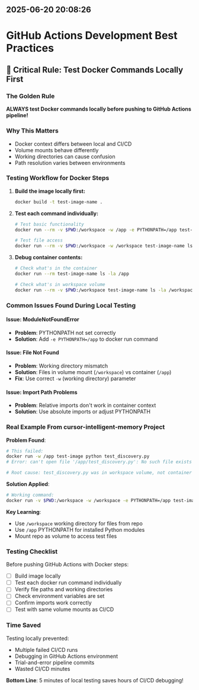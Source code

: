 
## 2025-06-20 20:08:26
# GitHub Actions Development Best Practices

## 🧪 Critical Rule: Test Docker Commands Locally First

### The Golden Rule
**ALWAYS test Docker commands locally before pushing to GitHub Actions pipeline!**

### Why This Matters
- Docker context differs between local and CI/CD
- Volume mounts behave differently
- Working directories can cause confusion
- Path resolution varies between environments

### Testing Workflow for Docker Steps

1. **Build the image locally first:**
   ```bash
   docker build -t test-image-name .
   ```

2. **Test each command individually:**
   ```bash
   # Test basic functionality
   docker run --rm -v $PWD:/workspace -w /app -e PYTHONPATH=/app test-image-name python -c "import test"
   
   # Test file access
   docker run --rm -v $PWD:/workspace -w /workspace test-image-name ls -la
   ```

3. **Debug container contents:**
   ```bash
   # Check what's in the container
   docker run --rm test-image-name ls -la /app
   
   # Check what's in workspace volume
   docker run --rm -v $PWD:/workspace test-image-name ls -la /workspace
   ```

### Common Issues Found During Local Testing

#### Issue: ModuleNotFoundError
- **Problem**: PYTHONPATH not set correctly
- **Solution**: Add `-e PYTHONPATH=/app` to docker run command

#### Issue: File Not Found  
- **Problem**: Working directory mismatch
- **Solution**: Files in volume mount (`/workspace`) vs container (`/app`)
- **Fix**: Use correct `-w` (working directory) parameter

#### Issue: Import Path Problems
- **Problem**: Relative imports don't work in container context  
- **Solution**: Use absolute imports or adjust PYTHONPATH

### Real Example From cursor-intelligent-memory Project

**Problem Found**: 
```bash
# This failed:
docker run -w /app test-image python test_discovery.py
# Error: can't open file '/app/test_discovery.py': No such file exists

# Root cause: test_discovery.py was in workspace volume, not container
```

**Solution Applied**:
```bash
# Working command:
docker run -v $PWD:/workspace -w /workspace -e PYTHONPATH=/app test-image python test_discovery.py
```

**Key Learning**: 
- Use `/workspace` working directory for files from repo
- Use `/app` PYTHONPATH for installed Python modules
- Mount repo as volume to access test files

### Testing Checklist

Before pushing GitHub Actions with Docker steps:

- [ ] Build image locally
- [ ] Test each docker run command individually  
- [ ] Verify file paths and working directories
- [ ] Check environment variables are set
- [ ] Confirm imports work correctly
- [ ] Test with same volume mounts as CI/CD

### Time Saved
Testing locally prevented:
- Multiple failed CI/CD runs
- Debugging in GitHub Actions environment
- Trial-and-error pipeline commits
- Wasted CI/CD minutes

**Bottom Line**: 5 minutes of local testing saves hours of CI/CD debugging!

